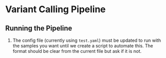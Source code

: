 # Variant Calling Pipeline

## Running the Pipeline
1. The config file (currently using `test.yaml`) must be updated to run with the samples you want until we create a script to automate this. The format should be clear from the current file but ask if it is not.

